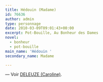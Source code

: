 ```yaml
---
title: Hédouin (Madame)
id: 76636
author: admin
type: personnage
date: 2010-03-09T09:01:43+00:00
excerpt: Pot-Bouille, Au Bonheur des Dames
novel:
  - bonheur
  - pot-bouille
main_name: 'Hédouin '
secondary_name: Madame

---
```

— Voir <a href="/personnage/deleuze-caroline" target="_self">DELEUZE (Caroline)</a>.